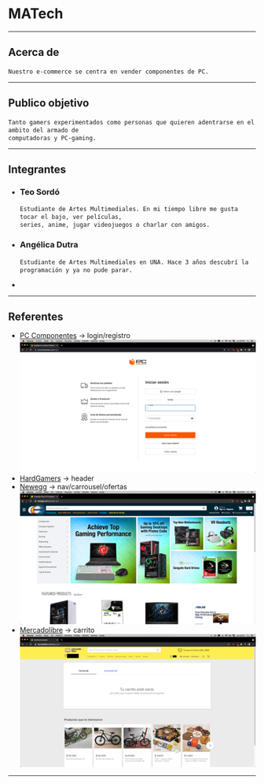 # MATech
___

## Acerca de
  ~~~
  Nuestro e-commerce se centra en vender componentes de PC.
  ~~~
___

## Publico objetivo
  ~~~
  Tanto gamers experimentados como personas que quieren adentrarse en el ambito del armado de 
  computadoras y PC-gaming.
  ~~~
___

## Integrantes
  - ### Teo Sordó
    ~~~
    Estudiante de Artes Multimediales. En mi tiempo libre me gusta tocar el bajo, ver películas,
    series, anime, jugar videojuegos o charlar con amigos.
    ~~~
  - ### Angélica Dutra
    ~~~
    Estudiante de Artes Multimediales en UNA. Hace 3 años descubrí la programación y ya no pude parar.
    ~~~
  - 
___

## Referentes
  - [PC Componentes](https://www.pccomponentes.com/) -> login/registro
    ![pccomponentes](imgs/readme/pccomponentes.png)
  - [HardGamers](https://www.hardgamers.com.ar/) -> header
  - [Newegg](https://www.newegg.com/global/ar-en/) -> nav/carrousel/ofertas
    ![newegg](imgs/readme/newegg.png)
  - [Mercadolibre](https://www.mercadolibre.com.ar/) -> carrito
    ![mercadolibre](imgs/readme/mercadolibre.png)
  <!-- - [Amazon]() -->
___
